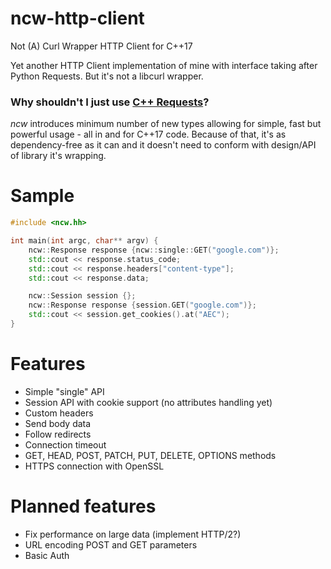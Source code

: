 # ncw-http-client
Not (A) Curl Wrapper HTTP Client for C++17

Yet another HTTP Client implementation of mine with interface taking after Python Requests. But it's not a libcurl wrapper.

### Why shouldn't I just use [C++ Requests](https://github.com/libcpr/cpr)?

*ncw* introduces minimum number of new types allowing for simple, fast but powerful usage - all in and for C++17 code. Because of that, it's as dependency-free as it can and it doesn't need to conform with design/API of library it's wrapping.

# Sample

```c++
#include <ncw.hh>

int main(int argc, char** argv) {
    ncw::Response response {ncw::single::GET("google.com")};            // Single API
    std::cout << response.status_code;                                  // 200
    std::cout << response.headers["content-type"];                      // "text/html; charset=ISO-8859-1"
    std::cout << response.data;                                         // "<!doctype html>..."

    ncw::Session session {};                                            // Session API
    ncw::Response response {session.GET("google.com")};
    std::cout << session.get_cookies().at("AEC");                       // "AQTF6H..."
}
```

# Features

- Simple "single" API
- Session API with cookie support (no attributes handling yet)
- Custom headers
- Send body data
- Follow redirects
- Connection timeout
- GET, HEAD, POST, PATCH, PUT, DELETE, OPTIONS methods 
- HTTPS connection with OpenSSL

# Planned features

- Fix performance on large data (implement HTTP/2?)
- URL encoding POST and GET parameters
- Basic Auth
